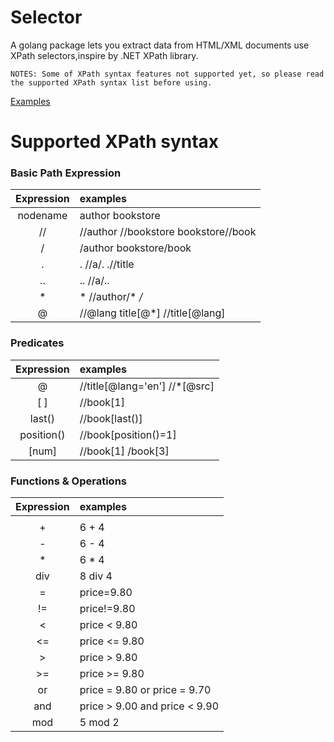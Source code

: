 Selector
======
A golang package lets you extract data from HTML/XML documents use XPath selectors,inspire by .NET XPath library.

`NOTES: Some of XPath syntax features not supported yet, so please read the supported XPath syntax list before using.` 

[Examples](https://github.com/zhengchun/selector/blob/master/main/main.go)

Supported XPath syntax
======
### Basic Path Expression

| Expression     | examples                                 |
| :-------------:| :------------------------                |
| nodename       | author bookstore                         |
| //             | //author //bookstore bookstore//book  	|
| /              | /author bookstore/book   	            |
| .              | . //a/. .//title                         |
| ..             | ..  //a/..                               |
| *              | * //author/* */*                         |
| @              | //@lang title[@*]  //title[@lang]        |

### Predicates

| Expression     | examples                                 |
| :-------------:| :------------------------                |
| @              | //title[@lang='en']  //*[@src]           |
| [ ]            | //book[1]                                |
| last()         | //book[last()]                           | 
| position()     | //book[position()=1]                     |
| [num]          | //book[1]  /book[3]                      |


### Functions & Operations
| Expression     | examples                                 |
| :-------------:| :------------------------                |
| |              | //node | //node                          |
| +              | 6 + 4                                    |
| -              | 6 - 4                                    |
| *              | 6 * 4                                    |
| div            | 8 div 4                                  |
| =              | price=9.80                               |
| !=             | price!=9.80                              |
| <              | price < 9.80                             |
| <=             | price <= 9.80                            |
| >              | price > 9.80                             |
| >=             | price >= 9.80                            |
| or             | price = 9.80 or price = 9.70             |
| and            | price > 9.00 and price < 9.90            |
| mod            | 5 mod 2                                  |
